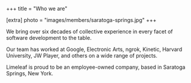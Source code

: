 +++
title = "Who we are"

[extra]
photo = "images/members/saratoga-springs.jpg"
+++

We bring over six decades of collective experience in every facet of
software development to the table.

Our team has worked at Google, Electronic Arts, ngrok, Kinetic, Harvard
University, JW Player, and others on a wide range of projects.

Limeleaf is proud to be an employee-owned company, based in Saratoga
Springs, New York.
